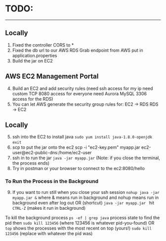 # TODO:
--------
## Locally
1) Fixed the controller CORS to *
2) Fixed the db url to our AWS RDS
       Grab endpoint from AWS
       put in application.properties
3) Build the jar on EC2

## AWS EC2 Management Portal
4) Build an EC2 and add security rules
(need ssh access for my ip
 need custom TCP 8080 access for everyone
 need Aurora MySQL 3306 access for the RDS)
5) You can let AWS generate the security group rules for:
     EC2 -> RDS
     RDS -> EC2

## Locally
5) ssh into the EC2 to install java
    `sudo yum install java-1.8.0-openjdk`
    `exit`
6) scp to put the jar onto the ec2
    scp -i "ec2-key.pem" myapp.jar ec2-user@ec2-public-dns:/home/ec2-user
7) ssh in to run the jar
    `java -jar myapp.jar`
  (Note: if you close the terminal, the process ends)
8) Try in postman or your browser to connect to the ec2:8080/hello

### To Run the Process in the Background
9) If you want to run still when you close your ssh session
     `nohup java -jar myapp.jar &`
where & means run in background and nohup means run in background even after log out
          OR (shortcut) `java -jar myapp.jar `
                        hit `CTRL-Z` (makes it run in background)

To kill the background process
    `ps -ef | grep java` 
    process state to find the pid then
    `sudo kill 123456` (where 123456 is whatever pid-you-found)
        OR 
    `top`
    shows the processes with the most recent on top (yours!)
    `sudo kill 123456` (replace with whatever the pid was)


